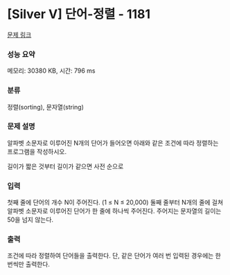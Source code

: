 # [Silver V] 단어-정렬 - 1181 

[문제 링크](https://www.acmicpc.net/problem/1181) 

### 성능 요약

메모리: 30380 KB, 시간: 796 ms

### 분류

정렬(sorting), 문자열(string)

### 문제 설명

알파벳 소문자로 이루어진 N개의 단어가 들어오면 아래와 같은 조건에 따라 정렬하는 프로그램을 작성하시오.


 길이가 짧은 것부터
 길이가 같으면 사전 순으로
### 입력 

 첫째 줄에 단어의 개수 N이 주어진다. (1 ≤ N ≤ 20,000) 둘째 줄부터 N개의 줄에 걸쳐 알파벳 소문자로 이루어진 단어가 한 줄에 하나씩 주어진다. 주어지는 문자열의 길이는 50을 넘지 않는다.
### 출력 

 조건에 따라 정렬하여 단어들을 출력한다. 단, 같은 단어가 여러 번 입력된 경우에는 한 번씩만 출력한다.


